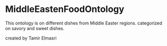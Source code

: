 # MiddleEastenFoodOntology
This ontology is on different dishes from Middle Easter regions.
categorized on savory and sweet dishes.

created by Tamir Elmasri
